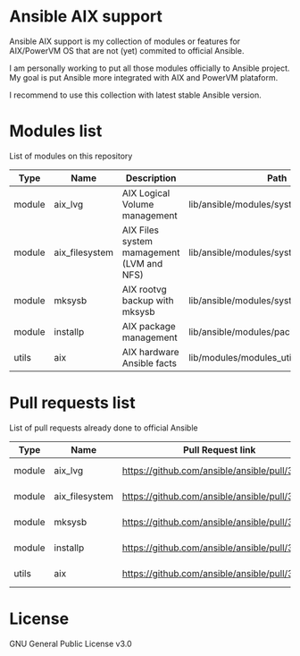 Ansible AIX support
===================

Ansible AIX support is my collection of modules or features for AIX/PowerVM OS that are not (yet) commited to official Ansible.

I am personally working to put all those modules officially to Ansible project.
My goal is put Ansible more integrated with AIX and PowerVM plataform.

I recommend to use this collection with latest stable Ansible version.


Modules list
============

List of modules on this repository

| Type    | Name          | Description                              | Path
|-------- |---------------|------------------------------------------|-----------------------------------------
| module  | aix_lvg       | AIX Logical Volume management            |lib/ansible/modules/system
| module  | aix_filesystem| AIX Files system mamagement (LVM and NFS)|lib/ansible/modules/system
| module  | mksysb        | AIX rootvg backup with mksysb            |lib/ansible/modules/system
| module  | installp      | AIX package management                   |lib/ansible/modules/packaging/os
| utils   | aix           | AIX hardware Ansible facts               |lib/modules/modules_utils/facts/hardware

Pull requests list
==================

List of pull requests already done to official Ansible

| Type    | Name          | Pull Request link                             | Status | Version
|---------|---------------|-----------------------------------------------|--------|-------------
| module  | aix_lvg       | https://github.com/ansible/ansible/pull/30381 | Open   | devel (2.5.0)
| module  | aix_filesystem| https://github.com/ansible/ansible/pull/30810 | Open   | devel (2.5.0)
| module  | mksysb        | https://github.com/ansible/ansible/pull/30460 | Merged | devel (2.5.0)
| module  | installp      | https://github.com/ansible/ansible/pull/30238 | Open   | devel (2.5.0)
| utils   | aix           | https://github.com/ansible/ansible/pull/31546 | Open   | devel (2.5.0)


License
=======
GNU General Public License v3.0

